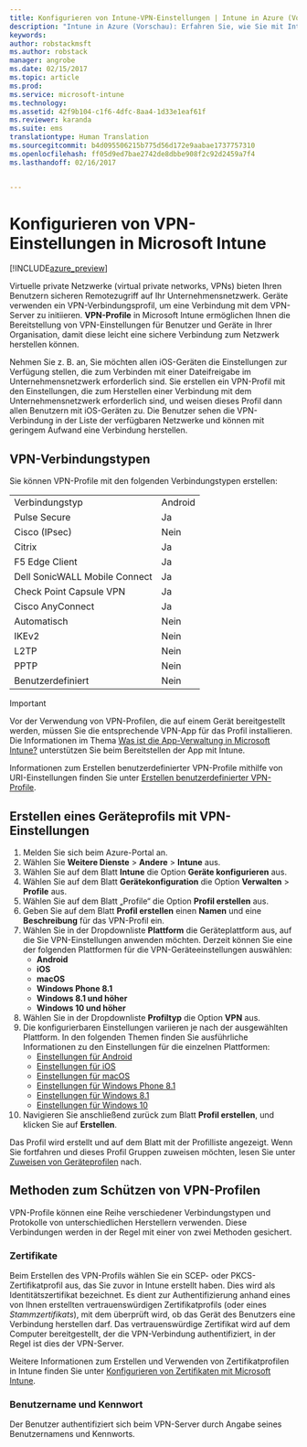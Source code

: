 ```yaml
---
title: Konfigurieren von Intune-VPN-Einstellungen | Intune in Azure (Vorschau) | Microsoft Docs
description: "Intune in Azure (Vorschau): Erfahren Sie, wie Sie mit Intune VPN-Einstellungen auf Geräten, die Sie verwalten, konfigurieren."
keywords: 
author: robstackmsft
ms.author: robstack
manager: angrobe
ms.date: 02/15/2017
ms.topic: article
ms.prod: 
ms.service: microsoft-intune
ms.technology: 
ms.assetid: 42f9b104-c1f6-4dfc-8aa4-1d33e1eaf61f
ms.reviewer: karanda
ms.suite: ems
translationtype: Human Translation
ms.sourcegitcommit: b4d095506215b775d56d172e9aabae1737757310
ms.openlocfilehash: ff05d9ed7bae2742de8dbbe908f2c92d2459a7f4
ms.lasthandoff: 02/16/2017


---
```


# <a name="how-to-configure-vpn-settings-in-microsoft-intune"></a>Konfigurieren von VPN-Einstellungen in Microsoft Intune

[!INCLUDE[azure_preview](../includes/azure_preview.md)]

Virtuelle private Netzwerke (virtual private networks, VPNs) bieten Ihren Benutzern sicheren Remotezugriff auf Ihr Unternehmensnetzwerk. Geräte verwenden ein VPN-Verbindungsprofil, um eine Verbindung mit dem VPN-Server zu initiieren. **VPN-Profile** in Microsoft Intune ermöglichen Ihnen die Bereitstellung von VPN-Einstellungen für Benutzer und Geräte in Ihrer Organisation, damit diese leicht eine sichere Verbindung zum Netzwerk herstellen können.

Nehmen Sie z. B. an, Sie möchten allen iOS-Geräten die Einstellungen zur Verfügung stellen, die zum Verbinden mit einer Dateifreigabe im Unternehmensnetzwerk erforderlich sind. Sie erstellen ein VPN-Profil mit den Einstellungen, die zum Herstellen einer Verbindung mit dem Unternehmensnetzwerk erforderlich sind, und weisen dieses Profil dann allen Benutzern mit iOS-Geräten zu. Die Benutzer sehen die VPN-Verbindung in der Liste der verfügbaren Netzwerke und können mit geringem Aufwand eine Verbindung herstellen.

## <a name="vpn-connection-types"></a>VPN-Verbindungstypen

Sie können VPN-Profile mit den folgenden Verbindungstypen erstellen:

|||
|-|-|
|Verbindungstyp|Android|iOS|macOS|Windows Phone 8.1|Windows 8.1|Windows 10|
|Pulse Secure|Ja|Ja|Ja|Ja|Ja|Ja|
|Cisco (IPsec)|Nein|Ja|Nein|Nein|Nein|Nein|
|Citrix|Ja|Ja|Nein|Nein|Nein|Nein|
|F5 Edge Client|Ja|Ja|Ja|Ja|Ja|Ja|
|Dell SonicWALL Mobile Connect|Ja|Ja|Ja|Ja|Ja|Ja|
|Check Point Capsule VPN|Ja|Ja|Ja|Ja|Ja|Ja|
|Cisco AnyConnect|Ja|Ja|Ja|Nein|Nein|Nein|
|Automatisch|Nein|Nein|Nein|Nein|Nein|Ja|
|IKEv2|Nein|Nein|Nein|Nein|Nein|Ja|
|L2TP|Nein|Nein|Nein|Nein|Nein|Ja|
|PPTP|Nein|Nein|Nein|Nein|Nein|Ja|
|Benutzerdefiniert|Nein|Ja|Ja|Nein|Nein|Nein|


> [!IMPORTANT]
> Vor der Verwendung von VPN-Profilen, die auf einem Gerät bereitgestellt werden, müssen Sie die entsprechende VPN-App für das Profil installieren. Die Informationen im Thema [Was ist die App-Verwaltung in Microsoft Intune?](/intune-azure/manage-apps/what-is-app-management) unterstützen Sie beim Bereitstellen der App mit Intune.  

Informationen zum Erstellen benutzerdefinierter VPN-Profile mithilfe von URI-Einstellungen finden Sie unter [Erstellen benutzerdefinierter VPN-Profile](create-custom-vpn-profiles.md).     

## <a name="create-a-device-profile-containing-vpn-settings"></a>Erstellen eines Geräteprofils mit VPN-Einstellungen

1. Melden Sie sich beim Azure-Portal an.
2. Wählen Sie **Weitere Dienste** > **Andere** > **Intune** aus.
3. Wählen Sie auf dem Blatt **Intune** die Option **Geräte konfigurieren** aus.
2. Wählen Sie auf dem Blatt **Gerätekonfiguration** die Option **Verwalten** > **Profile** aus.
3. Wählen Sie auf dem Blatt „Profile“ die Option **Profil erstellen** aus.
4. Geben Sie auf dem Blatt **Profil erstellen** einen **Namen** und eine **Beschreibung** für das VPN-Profil ein.
5. Wählen Sie in der Dropdownliste **Plattform** die Geräteplattform aus, auf die Sie VPN-Einstellungen anwenden möchten. Derzeit können Sie eine der folgenden Plattformen für die VPN-Geräteeinstellungen auswählen:
    - **Android**
    - **iOS**
    - **macOS**
    - **Windows Phone 8.1**
    - **Windows 8.1 und höher**
    - **Windows 10 und höher**
6. Wählen Sie in der Dropdownliste **Profiltyp** die Option **VPN** aus.
7. Die konfigurierbaren Einstellungen variieren je nach der ausgewählten Plattform. In den folgenden Themen finden Sie ausführliche Informationen zu den Einstellungen für die einzelnen Plattformen:
    - [Einstellungen für Android](vpn-for-android.md)
    - [Einstellungen für iOS](vpn-for-ios.md)
    - [Einstellungen für macOS](vpn-for-macos.md)
    - [Einstellungen für Windows Phone 8.1](vpn-for-windows-phone-8-1.md)
    - [Einstellungen für Windows 8.1](vpn-for-windows-8-1.md)
    - [Einstellungen für Windows 10](vpn-for-windows-10.md)
8. Navigieren Sie anschließend zurück zum Blatt **Profil erstellen**, und klicken Sie auf **Erstellen**.

Das Profil wird erstellt und auf dem Blatt mit der Profilliste angezeigt.
Wenn Sie fortfahren und dieses Profil Gruppen zuweisen möchten, lesen Sie unter [Zuweisen von Geräteprofilen](how-to-assign-device-profiles.md) nach.


## <a name="methods-of-securing-vpn-profiles"></a>Methoden zum Schützen von VPN-Profilen

VPN-Profile können eine Reihe verschiedener Verbindungstypen und Protokolle von unterschiedlichen Herstellern verwenden. Diese Verbindungen werden in der Regel mit einer von zwei Methoden gesichert.

### <a name="certificates"></a>Zertifikate

Beim Erstellen des VPN-Profils wählen Sie ein SCEP- oder PKCS-Zertifikatprofil aus, das Sie zuvor in Intune erstellt haben. Dies wird als Identitätszertifikat bezeichnet. Es dient zur Authentifizierung anhand eines von Ihnen erstellten vertrauenswürdigen Zertifikatprofils (oder eines *Stammzertifikats*), mit dem überprüft wird, ob das Gerät des Benutzers eine Verbindung herstellen darf. Das vertrauenswürdige Zertifikat wird auf dem Computer bereitgestellt, der die VPN-Verbindung authentifiziert, in der Regel ist dies der VPN-Server.

Weitere Informationen zum Erstellen und Verwenden von Zertifikatprofilen in Intune finden Sie unter [Konfigurieren von Zertifikaten mit Microsoft Intune](how-to-configure-certificates.md).

### <a name="user-name-and-password"></a>Benutzername und Kennwort

Der Benutzer authentifiziert sich beim VPN-Server durch Angabe seines Benutzernamens und Kennworts.

